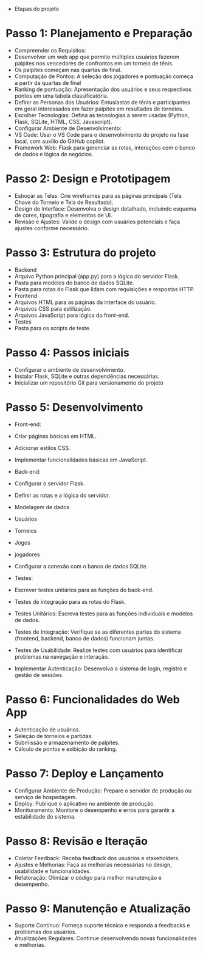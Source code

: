 
- Etapas do projeto

#  Passo 1: Planejamento e Preparação

- Compreender os Requisitos: 
- Desenvolver um web app que permite múltiplos usuários fazerem palpites nos vencedores de confrontos em um torneio de tênis. 
- Os palpites começam nas quartas de final.
- Computação de Pontos: A seleção dos jogadores e pontuação começa a partir da quartas de final
- Ranking de pontuação: Apresentação dos usuários e seus respectivos pontos em uma tabela classificatória.
- Definir as Personas dos Usuários: Entusiastas de tênis e participantes em geral interessados em fazer palpites em resultados de torneios.
- Escolher Tecnologias: Defina as tecnologias a serem usadas (Python, Flask, SQLite, HTML, CSS, Javascript).
- Configurar Ambiente de Desenvolvimento:
- VS Code: Usar o VS Code para o desenvolvimento do projeto na fase local, com auxílio do GitHub copilot.
- Framework Web: Flask para gerenciar as rotas, interações com o banco de dados e lógica de negócios.
#  Passo 2: Design e Prototipagem

- Esboçar as Telas: Crie wireframes para as páginas principais (Tela Chave do Torneio e Tela de Resultado).
- Design de Interface: Desenvolva o design detalhado, incluindo esquema de cores, tipografia e elementos de UI.
- Revisão e Ajustes: Valide o design com usuários potenciais e faça ajustes conforme necessário.
#  Passo 3: Estrutura do projeto

- Backend
- Arquivo Python principal (app.py) para a lógica do servidor Flask.
- Pasta para modelos do banco de dados SQLite.
- Pasta para rotas do Flask que lidam com requisições e respostas HTTP.
- Frontend
- Arquivos HTML para as páginas da interface do usuário.
- Arquivos CSS para estilização.
- Arquivos JavaScript para lógica do front-end.
- Testes
- Pasta para os scripts de teste.
# Passo 4: Passos iniciais

- Configurar o ambiente de desenvolvimento.
- Instalar Flask, SQLite e outras dependências necessárias.
- Inicializar um repositório Git para versionamento do projeto
# Passo 5: Desenvolvimento

- Front-end:
- Criar páginas básicas em HTML.
- Adicionar estilos CSS.
- Implementar funcionalidades básicas em JavaScript.
- Back-end:
- Configurar o servidor Flask.
- Definir as rotas e a lógica do servidor.
- Modelagem de dados
- Usuários
- Torneios
- Jogos
- jogadores
- Configurar a conexão com o banco de dados SQLite.
- Testes:
- Escrever testes unitários para as funções do back-end.
- Testes de integração para as rotas do Flask.
- Testes Unitários: Escreva testes para as funções individuais e modelos de dados.
- Testes de Integração: Verifique se as diferentes partes do sistema (frontend, backend, banco de dados) funcionam juntas.
- Testes de Usabilidade: Realize testes com usuários para identificar problemas na navegação e interação.

- Implementar Autenticação: Desenvolva o sistema de login, registro e gestão de sessões.
#  Passo 6: Funcionalidades do Web App

- Autenticação de usuários.
- Seleção de torneios e partidas.
- Submissão e armazenamento de palpites.
- Cálculo de pontos e exibição do ranking.
# Passo 7: Deploy e Lançamento

- Configurar Ambiente de Produção: Prepare o servidor de produção ou serviço de hospedagem.
- Deploy: Publique o aplicativo no ambiente de produção.
- Monitoramento: Monitore o desempenho e erros para garantir a estabilidade do sistema.
# Passo 8: Revisão e Iteração

- Coletar Feedback: Receba feedback dos usuários e stakeholders.
- Ajustes e Melhorias: Faça as melhorias necessárias no design, usabilidade e funcionalidades.
- Refatoração: Otimizar o código para melhor manutenção e desempenho.

#  Passo 9: Manutenção e Atualização

- Suporte Contínuo: Forneça suporte técnico e responda a feedbacks e problemas dos usuários.
- Atualizações Regulares: Continue desenvolvendo novas funcionalidades e melhorias.
